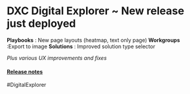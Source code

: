# DXC Digital Explorer ~ New release just deployed

**Playbooks** : New page layouts (heatmap, text only page)
**Workgroups** :Export to image 
**Solutions** : Improved solution type selector

   
_Plus various UX improvements and fixes_

#### [Release notes](https://github.com/dxc-technology/dxc-digitalexplorer/blob/master/ReleaseNotes/2020.02.12.md)

#DigitalExplorer